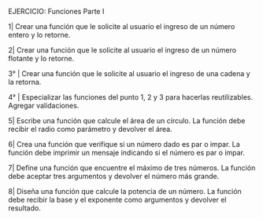 EJERCICIO:
Funciones Parte I

1| Crear una función que le solicite al usuario el ingreso de un número entero y lo retorne.

2| Crear una función que le solicite al usuario el ingreso de un número flotante y lo retorne.

3° | Crear una función que le solicite al usuario el ingreso de una cadena y la retorna.

4° | Especializar las funciones del punto 1, 2 y 3 para hacerlas reutilizables. Agregar validaciones.

5| Escribe una función que calcule el área de un círculo. La función debe recibir el radio como parámetro y devolver el área.

6| Crea una función que verifique si un número dado es par o impar.
La función debe imprimir un mensaje indicando si el número es par o impar.

7| Define una función que encuentre el máximo de tres números. La función debe
aceptar tres argumentos y devolver el número más grande.

8| Diseña una función que calcule la potencia de un número. La función debe recibir la base y el exponente como argumentos y devolver el resultado.
